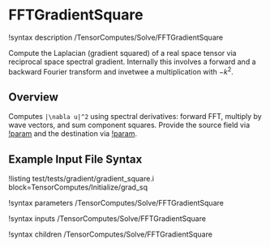 # FFTGradientSquare

!syntax description /TensorComputes/Solve/FFTGradientSquare

Compute the Laplacian (gradient squared) of a real space tensor via reciprocal space
spectral gradient. Internally this involves a forward and a backward Fourier transform
and invetwee a multiplication with $-k^2$.

## Overview

Computes `|\nabla u|^2` using spectral derivatives: forward FFT, multiply by wave vectors, and
sum component squares. Provide the source field via
[!param](/TensorComputes/Solve/FFTGradientSquare/input) and the destination via
[!param](/TensorComputes/Solve/FFTGradientSquare/buffer).

## Example Input File Syntax

!listing test/tests/gradient/gradient_square.i block=TensorComputes/Initialize/grad_sq

!syntax parameters /TensorComputes/Solve/FFTGradientSquare

!syntax inputs /TensorComputes/Solve/FFTGradientSquare

!syntax children /TensorComputes/Solve/FFTGradientSquare
